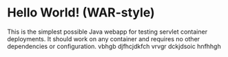 Hello World! (WAR-style)
===============

This is the simplest possible Java webapp for testing servlet container deployments.  It should work on any container and requires no other dependencies or configuration.
vbhgb
djfhcjdkfch
vrvgr
dckjdsoic
hnfhhgh
